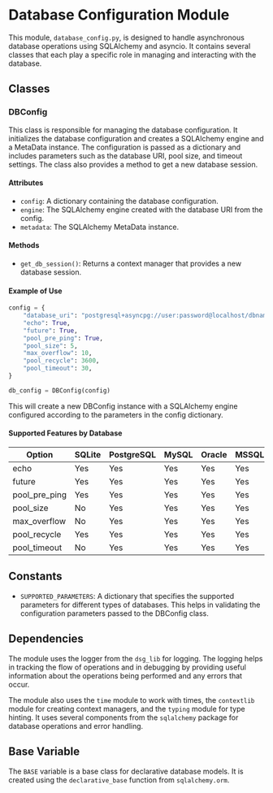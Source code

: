 # Database Configuration Module

This module, `database_config.py`, is designed to handle asynchronous database operations using SQLAlchemy and asyncio. It contains several classes that each play a specific role in managing and interacting with the database.

## Classes

### DBConfig

This class is responsible for managing the database configuration. It initializes the database configuration and creates a SQLAlchemy engine and a MetaData instance. The configuration is passed as a dictionary and includes parameters such as the database URI, pool size, and timeout settings. The class also provides a method to get a new database session.

#### Attributes

- `config`: A dictionary containing the database configuration.
- `engine`: The SQLAlchemy engine created with the database URI from the config.
- `metadata`: The SQLAlchemy MetaData instance.

#### Methods

- `get_db_session()`: Returns a context manager that provides a new database session.

#### Example of Use

```python
config = {
    "database_uri": "postgresql+asyncpg://user:password@localhost/dbname",
    "echo": True,
    "future": True,
    "pool_pre_ping": True,
    "pool_size": 5,
    "max_overflow": 10,
    "pool_recycle": 3600,
    "pool_timeout": 30,
}

db_config = DBConfig(config)
```

This will create a new DBConfig instance with a SQLAlchemy engine configured according to the parameters in the config dictionary.

#### Supported Features by Database

| Option | SQLite | PostgreSQL | MySQL | Oracle | MSSQL |
|--------|--------|------------|-------|--------|-------|
| echo | Yes | Yes | Yes | Yes | Yes |
| future | Yes | Yes | Yes | Yes | Yes |
| pool_pre_ping | Yes | Yes | Yes | Yes | Yes |
| pool_size | No | Yes | Yes | Yes | Yes |
| max_overflow | No | Yes | Yes | Yes | Yes |
| pool_recycle | Yes | Yes | Yes | Yes | Yes |
| pool_timeout | No | Yes | Yes | Yes | Yes |

## Constants

- `SUPPORTED_PARAMETERS`: A dictionary that specifies the supported parameters for different types of databases. This helps in validating the configuration parameters passed to the DBConfig class.

## Dependencies

The module uses the logger from the `dsg_lib` for logging. The logging helps in tracking the flow of operations and in debugging by providing useful information about the operations being performed and any errors that occur.

The module also uses the `time` module to work with times, the `contextlib` module for creating context managers, and the `typing` module for type hinting. It uses several components from the `sqlalchemy` package for database operations and error handling.

## Base Variable

The `BASE` variable is a base class for declarative database models. It is created using the `declarative_base` function from `sqlalchemy.orm`.
